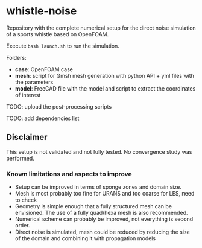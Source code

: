 # whistle-noise

Repository with the complete numerical setup for the direct noise simulation of 
a sports whistle based on OpenFOAM.

Execute `bash launch.sh` to run the simulation.

Folders:

- **case**: OpenFOAM case
- **mesh**: script for Gmsh mesh generation with python API + yml files with the parameters
- **model**: FreeCAD file with the model and script to extract the coordinates of interest

TODO: upload the post-processing scripts

TODO: add dependencies list

## Disclaimer

This setup is not validated and not fully tested. No convergence study was performed.

### Known limitations and aspects to improve

- Setup can be improved in terms of sponge zones and domain size.
- Mesh is most probably too fine for URANS and too coarse for LES, need to check
- Geometry is simple enough that a fully structured mesh can be envisioned.
  The use of a fully quad/hexa mesh is also recommended.
- Numerical scheme can probably be improved, not everything is second order.
- Direct noise is simulated, mesh could be reduced by reducing the size of the
  domain and combining it with propagation models
